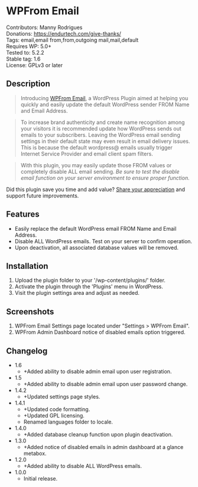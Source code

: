 # WPFrom Email

Contributors: Manny Rodrigues  
Donations: https://endurtech.com/give-thanks/  
Tags: email,email from,from,outgoing mail,mail,default  
Requires WP: 5.0+  
Tested to: 5.2.2  
Stable tag: 1.6  
License: GPLv3 or later  

## Description

> Introducing [WPFrom Email](https://endurtech.com/wpfrom-wordpress-plugin-to-change-the-default-from-email-and-name/), a WordPress Plugin aimed at helping you quickly and easily update the default WordPress sender FROM Name and Email Address.  

> To increase brand authenticity and create name recognition among your visitors it is recommended update how WordPress sends out emails to your subscribers. Leaving the WordPress email sending settings in their default state may even result in email delivery issues. This is because the default wordpress@ emails usually trigger Internet Service Provider and email client spam filters.  

> With this plugin, you may easily update those FROM values or completely disable ALL email sending. *Be sure to test the disable email function on your server environment to ensure proper function.*  

Did this plugin save you time and add value? [Share your appreciation](https://endurtech.com/give-thanks/) and support future improvements.  

## Features

* Easily replace the default WordPress email FROM Name and Email Address.  
* Disable ALL WordPress emails. Test on your server to confirm operation.  
* Upon deactivation, all associated database values will be removed.  

## Installation

1. Upload the plugin folder to your '/wp-content/plugins/' folder.  
2. Activate the plugin through the 'Plugins' menu in WordPress.  
3. Visit the plugin settings area and adjust as needed.  

## Screenshots

1. WPFrom Email Settings page located under "Settings > WPFrom Email".  
2. WPFrom Admin Dashboard notice of disabled emails option triggered.  

## Changelog

* 1.6
  * +Added ability to disable admin email upon user registration.
* 1.5
  * +Added ability to disable admin email upon user password change.
* 1.4.2
  * +Updated settings page styles.
* 1.4.1
  * +Updated code formatting.
  * +Updated GPL licensing.
  * Renamed languages folder to locale.
* 1.4.0  
  * +Added database cleanup function upon plugin deactivation.  
* 1.3.0  
  * +Added notice of disabled emails in admin dashboard at a glance metabox.  
* 1.2.0  
  * +Added ability to disable ALL WordPress emails.  
* 1.0.0  
  * Initial release.  